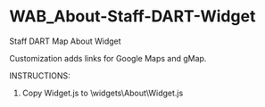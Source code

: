 # WAB_About-Staff-DART-Widget
Staff DART Map About Widget

Customization adds links for Google Maps and gMap.

INSTRUCTIONS:

1. Copy Widget.js to \widgets\About\Widget.js  
